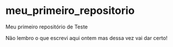 # meu_primeiro_repositorio
Meu primeiro repositório de Teste

Não lembro o que escrevi aqui ontem mas dessa vez vai dar certo!
